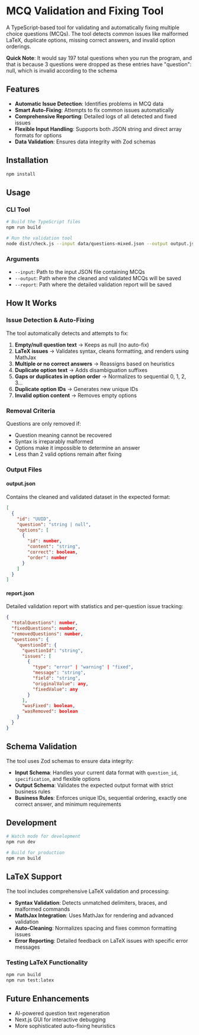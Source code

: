 # MCQ Validation and Fixing Tool

A TypeScript-based tool for validating and automatically fixing multiple choice questions (MCQs). The tool detects common issues like malformed LaTeX, duplicate options, missing correct answers, and invalid option orderings.

**Quick Note**: It would say 197 total questions when you run the program, and that is because 3 questions were dropped as these entries have "question": null, which is invalid according to the schema

## Features

- **Automatic Issue Detection**: Identifies problems in MCQ data
- **Smart Auto-Fixing**: Attempts to fix common issues automatically
- **Comprehensive Reporting**: Detailed logs of all detected and fixed issues
- **Flexible Input Handling**: Supports both JSON string and direct array formats for options
- **Data Validation**: Ensures data integrity with Zod schemas

## Installation

```bash
npm install
```

## Usage

### CLI Tool

```bash
# Build the TypeScript files
npm run build

# Run the validation tool
node dist/check.js --input data/questions-mixed.json --output output.json --report report.json
```

### Arguments

- `--input`: Path to the input JSON file containing MCQs
- `--output`: Path where the cleaned and validated MCQs will be saved
- `--report`: Path where the detailed validation report will be saved

## How It Works

### Issue Detection & Auto-Fixing

The tool automatically detects and attempts to fix:

1. **Empty/null question text** → Keeps as null (no auto-fix)
2. **LaTeX issues** → Validates syntax, cleans formatting, and renders using MathJax
3. **Multiple or no correct answers** → Reassigns based on heuristics
4. **Duplicate option text** → Adds disambiguation suffixes
5. **Gaps or duplicates in option order** → Normalizes to sequential 0, 1, 2, 3...
6. **Duplicate option IDs** → Generates new unique IDs
7. **Invalid option content** → Removes empty options

### Removal Criteria

Questions are only removed if:

- Question meaning cannot be recovered
- Syntax is irreparably malformed
- Options make it impossible to determine an answer
- Less than 2 valid options remain after fixing

### Output Files

#### output.json

Contains the cleaned and validated dataset in the expected format:

```json
[
  {
    "id": "UUID",
    "question": "string | null",
    "options": [
      {
        "id": number,
        "content": "string",
        "correct": boolean,
        "order": number
      }
    ]
  }
]
```

#### report.json

Detailed validation report with statistics and per-question issue tracking:

```json
{
  "totalQuestions": number,
  "fixedQuestions": number,
  "removedQuestions": number,
  "questions": {
    "questionId": {
      "questionId": "string",
      "issues": [
        {
          "type": "error" | "warning" | "fixed",
          "message": "string",
          "field": "string",
          "originalValue": any,
          "fixedValue": any
        }
      ],
      "wasFixed": boolean,
      "wasRemoved": boolean
    }
  }
}
```

## Schema Validation

The tool uses Zod schemas to ensure data integrity:

- **Input Schema**: Handles your current data format with `question_id`, `specification`, and flexible options
- **Output Schema**: Validates the expected output format with strict business rules
- **Business Rules**: Enforces unique IDs, sequential ordering, exactly one correct answer, and minimum requirements

## Development

```bash
# Watch mode for development
npm run dev

# Build for production
npm run build
```

## LaTeX Support

The tool includes comprehensive LaTeX validation and processing:

- **Syntax Validation**: Detects unmatched delimiters, braces, and malformed commands
- **MathJax Integration**: Uses MathJax for rendering and advanced validation
- **Auto-Cleaning**: Normalizes spacing and fixes common formatting issues
- **Error Reporting**: Detailed feedback on LaTeX issues with specific error messages

### Testing LaTeX Functionality

```bash
npm run build
npm run test:latex
```

## Future Enhancements

- AI-powered question text regeneration
- Next.js GUI for interactive debugging
- More sophisticated auto-fixing heuristics
